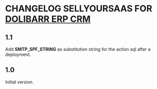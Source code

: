 # CHANGELOG SELLYOURSAAS FOR <a href="https://www.dolibarr.org">DOLIBARR ERP CRM</a>

## 1.1 

Add __SMTP_SPF_STRING__ as substitution string for the action sql after a deployment.


## 1.0
Initial version.

